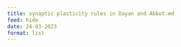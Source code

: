 ```yaml
---
title: synaptic plasticity rules in Dayan and Abbot.md
feed: hide
date: 24-03-2023
format: list
---
```



